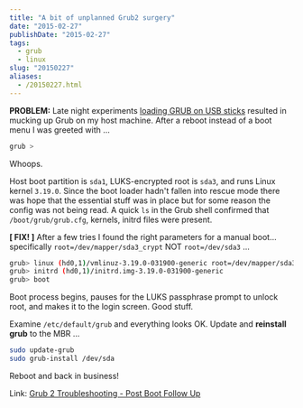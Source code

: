 ```yaml
---
title: "A bit of unplanned Grub2 surgery"
date: "2015-02-27"
publishDate: "2015-02-27"
tags:
  - grub
  - linux
slug: "20150227"
aliases:
  - /20150227.html
---
```


**PROBLEM:** Late night experiments [loading GRUB on USB sticks](http://www.circuidipity.com/grubs.html) resulted in mucking up Grub on my host machine. After a reboot instead of a boot menu I was greeted with ...

```bash
grub >
```

Whoops.

Host boot partition is `sda1`, LUKS-encrypted root is `sda3`, and runs Linux kernel `3.19.0`. Since the boot loader hadn't fallen into rescue mode there was hope that the essential stuff was in place but for some reason the config was not being read. A quick `ls` in the Grub shell confirmed that `/boot/grub/grub.cfg`, kernels, initrd files were present.

**[ FIX! ]** After a few tries I found the right parameters for a manual boot... specifically `root=/dev/mapper/sda3_crypt` NOT `root=/dev/sda3` ...

```bash 
grub> linux (hd0,1)/vmlinuz-3.19.0-031900-generic root=/dev/mapper/sda3_crypt ro
grub> initrd (hd0,1)/initrd.img-3.19.0-031900-generic
grub> boot 
```

Boot process begins, pauses for the LUKS passphrase prompt to unlock root, and makes it to the login screen. Good stuff.

Examine `/etc/default/grub` and everything looks OK. Update and **reinstall grub** to the MBR ...

```bash 
sudo update-grub
sudo grub-install /dev/sda
```

Reboot and back in business!

Link: [Grub 2 Troubleshooting - Post Boot Follow Up](https://help.ubuntu.com/community/Grub2/Troubleshooting#Post_Boot_Follow_Up)
